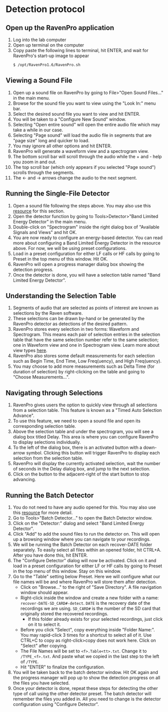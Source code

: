 # Detection protocol


## Open up the RavenPro application

1. Log into the lab computer
2. Open up terminal on the computer
3. Copy paste the following lines to terminal, hit ENTER, and wait for RavenPro's start-up image to appear
    ```bash
    $ /opt/RavenPro1.6/RavenPro.sh
    ```
    
    
## Viewing a Sound File

1. Open up a sound file on RavenPro by going to File>"Open Sound Files..." in the main menu.
2. Browse for the sound file you want to view using the "Look In:" menu bar.
3. Select the desired sound file you want to view and hit ENTER.
4. You will be taken to a "Configure New Sound" window.
5. Selecting "Open entire sound" will open the entire audio file which may take a while in our case.
6. Selecting "Page sound" will load the audio file in segments that are "page size" long and quicker to load.
7. You may ignore all other options and hit ENTER.
8. RavenPro will generate a waveform view and a spectrogram view.
9. The bottom scroll bar will scroll through the audio while the + and - help you zoom in and out.
10. The top scroll bar (which only appears if you selected "Page sound") scrolls through the segments.
11. The <- and -> arrows change the audio to the next segment.


## Running the Single-File Detector

1. Open a sound file following the steps above. You may also use this [resource](https://ravensoundsoftware.com/wp-content/uploads/2017/11/Raven14UsersManual.pdf#page=286) for this section.
2. Open the detector function by going to Tools>Detector>"Band Limited Energy Detector" in the main menu.
3. Double-click on "Spectrogram" inside the right dialog box of "Available Signals and Views" and hit OK.
4. You are now ready to configure an energy-based detector. You can read more about configuring a Band Limited Energy Detector in the resource above. For now, we will be using preset configurations.
5. Load in a preset configuration for either LF calls or HF calls by going to Preset in the top menu of this window. Hit OK.
6. RavenPro will open a progress manager dialog box showing the detection progress.
7. Once the detector is done, you will have a selection table named "Band Limited Energy Detector".


## Understanding the Selection Table

1. Segments of audio that are selected as points of interest are known as selections by the Raven software.
2. These selections can be drawn by-hand or be generated by the RavenPro detector as detections of the desired pattern.
3. RavenPro stores every selection in two forms: Waveform and Spectrogram. This means each pair of selection entries in the selection table that have the same selection number refer to the same selection; one in Waveform view and one in Spectrogram view. Learn more about view types [here](https://ravensoundsoftware.com/wp-content/uploads/2017/11/Raven14UsersManual.pdf#page=68).
4. RavenPro also stores some default measurements for each selection such as Begin Time, End Time, Low Freq(uency), and High Freq(uency).
5. You may choose to add more measurements such as Delta Time (for duration of selection) by right-clicking on the table and going to "Choose Measurements...".


## Navigating through Selections

1. RavenPro gives users the option to quickly view through all selections from a selection table. This feature is known as a "Timed Auto Selection Advance".
2. To use this feature, we need to open a sound file and open its corresponding selection table.
3. Above the selection table and under the spectrogram, you will see a dialog box titled Delay. This area is where you can configure RavenPro to display selections individually.
4. To the left of the dialog box, there is an activated button with a down-arrow symbol. Clicking this button will trigger RavenPro to display each selection from the selection table.
5. RavenPro will display the currently activated selection, wait the number of seconds in the Delay dialog box, and jump to the next selection.
6. Click on the button to the adjacent-right of the start button to stop advancing.


## Running the Batch Detector

1. You do not need to have any audio opened for this. You may also use this [resource](https://ravensoundsoftware.com/wp-content/uploads/2017/11/Raven14UsersManual.pdf#page=275) for more detail.
2. Go to Tools>"Batch Detector..." to open the Batch Detector window.
3. Click on the "Detector:" dialog and select "Band Limited Energy Detector".
4. Click "Add" to add the sound files to run the detector on. This will open up a browsing window where you can navigate to your recordings.
5. We will be running the Batch Detector on each recover-DATE folder separately. To easily select all files within an opened folder, hit CTRL+A. After you have done this, hit ENTER.
6. The "Configure Detector" dialog will now be activated. Click on it and load in a preset configuration for either LF or HF calls by going to Preset in the top menu of this window. Stay on this window.
7. Go to the "Table" setting below Preset. Here we will configure what our file names will be and where RavenPro will store them after detection.
    - Click on "Browse..." to the right of "Save Directory". A file navigation window should appear.
    - Right-click inside the window and create a new folder with a name: `recover-DATE-SD_CARD#-detect`. `DATE` is the recovery date of the recordings we are using. `SD_CARD#` is the number of the SD card that originally stored the recovered recordings.
        - If this folder already exists for your selected recordings, just click on it to select it. 
    - Before you click "Select", copy everything inside "Folder Name:". You may rapid-click 3 times for a shortcut to select all of it. Use CTRL+C to copy as right-click>copy does not work here. Click on "Select" after copying.
    - The File Names will be set to `<f>.Table<tt>.txt`. Change it to `/TYPE_<f>.txt`. And paste what we copied in the last step to the left of `/TYPE`.
    - Hit "ENTER" to finalize the configuration.
8. You will be taken back to the batch detector window. Hit OK again and the progress manager will pop up to show the detection progress on all the files you have selected.
9. Once your detector is done, repeat these steps for detecting the other type of call using the other detector preset. The batch detector will remember the files you added in. All you need to change is the detector configuration using "Configure Detector".

